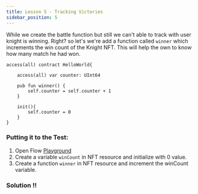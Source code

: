 ```yaml
---
title: Lesson 5 - Tracking Victories
sidebar_position: 5
---
```


While we create the battle function but still we can't able to track with user knight is winning. Right? so let's we're add a function called `winner` which increments the win count of the Knight NFT. This will help the own to know how many match he had won.

```cadence
access(all) contract HelloWorld{

    access(all) var counter: UInt64

    pub fun winner() {
        self.counter = self.counter + 1
    }

    init(){
        self.counter = 0
    }
}
```

### **Putting it to the Test:**

1. Open Flow [Playground](https://play.flow.com/)
2. Create a variable `winCount` in NFT resource and initialize with 0 value.
3. Create a function `winner` in NFT resource and increment the winCount variable.

### Solution !!
